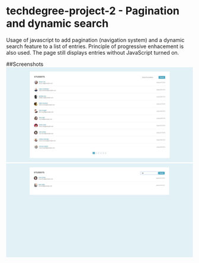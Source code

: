 # techdegree-project-2 - Pagination and dynamic search
Usage of javascript to add pagination (navigation system) and a dynamic search feature to a list of entries.
Principle of progressive enhacement is also used. The page still displays entries without JavaScript turned on.

##Screenshots
![image](https://raw.githubusercontent.com/onesoftwareengineer/techdegree-project-2/master/screenshot1.JPG)
![image](https://raw.githubusercontent.com/onesoftwareengineer/techdegree-project-2/master/screenshot2.JPG)
